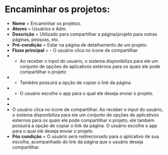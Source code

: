 # Encaminhar os projetos:

- **Nome** = Encaminhar os projetos.  
- **Atores** = Usuários e Adm.  
- **Descrição** = Utilizado para compartilhar a página/projeto para outras páginas, pessoas, etc.  
- **Pré-condição** = Estar na página de detalhamento de um projeto.   
- **Fluxo principal** = - O usuário clica no ícone de compartilhar
- - Ao receber o input do usuário, o sistema disponibiliza para ele um conjunto de opções de aplicativos externos para os quais ele pode compartilhar o projeto
- - Também possuirá a opção de copiar o link da página.
- - O usuário escolhe o app para o qual ele deseja enviar o projeto.
-
-
- O usuário clica no ícone de compartilhar. Ao receber o input do usuário, o sistema disponibiliza para ele um conjunto de opções de aplicativos externos para os quais ele pode compartilhar o projeto, ele também possuirá a opção de copiar o link da página. O usuário escolhe o app para o qual ele deseja enviar o projeto.
- **Pós condição** = O usuário será redirecionado para o aplicativo de sua escolha, acompanhado do link da página que o usuário deseja compartilhar.  

